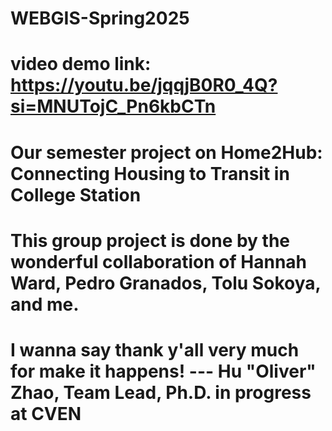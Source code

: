 # WEBGIS-Spring2025
# video demo link: https://youtu.be/jqqjB0R0_4Q?si=MNUTojC_Pn6kbCTn
# Our semester project on Home2Hub: Connecting Housing to Transit in College Station
# This group project is done by the wonderful collaboration of Hannah Ward, Pedro Granados, Tolu Sokoya, and me. 
# I wanna say thank y'all very much for make it happens! --- Hu "Oliver" Zhao, Team Lead, Ph.D. in progress at CVEN
